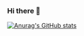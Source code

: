 ### Hi there 👋
[![Anurag's GitHub stats](https://github-readme-stats.vercel.app/api?I-ad=anuraghazra)](https://github.com/anuraghazra/github-readme-stats)

<!--
**I-ad/i-ad** is a ✨ _special_ ✨ repository because its `README.md` (this file) appears on your GitHub profile.

Here are some ideas to get you started:

- 🔭 I’m currently working on ...
- 🌱 I’m currently learning ...
- 👯 I’m looking to collaborate on ...
- 🤔 I’m looking for help with ...
- 💬 Ask me about ...
- 📫 How to reach me: ...
- 😄 Pronouns: ...
- ⚡ Fun fact: ...
-->
